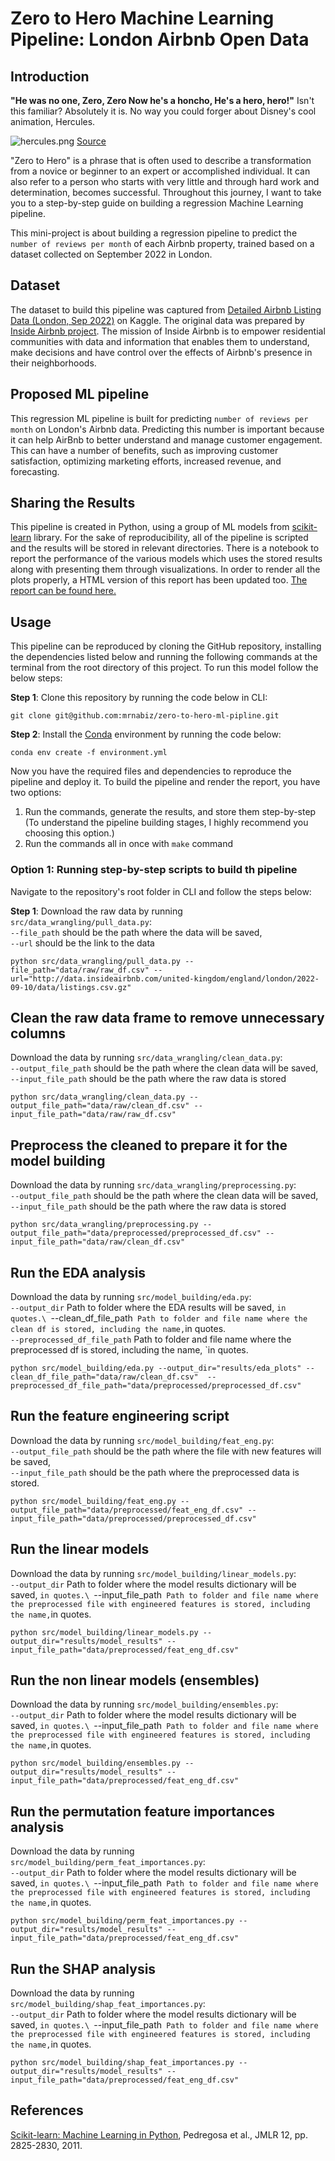 # Zero to Hero Machine Learning Pipeline: London Airbnb Open Data 
## Introduction
**"He was no one, Zero, Zero
Now he's a honcho, He's a hero, hero!"**
Isn't this familiar? Absolutely it is. No way you could forger about Disney's cool animation, Hercules.

![hercules.png](https://static.wikia.nocookie.net/disney/images/f/fa/Zero_to_Hero.png)
[Source](https://disney.fandom.com/wiki/Zero_to_Hero)

"Zero to Hero" is a phrase that is often used to describe a transformation from a novice or beginner to an expert or accomplished individual. It can also refer to a person who starts with very little and through hard work and determination, becomes successful. Throughout this journey, I want to take you to a step-by-step guide on building a regression Machine Learning pipeline.

This mini-project is about building a regression pipeline to predict the `number of reviews per month` of each Airbnb property, trained based on a dataset collected on September 2022 in London.

## Dataset
The dataset to build this pipeline was captured from [Detailed Airbnb Listing Data (London, Sep 2022)](https://www.kaggle.com/datasets/mrnabiz/detailed-airbnb-listing-data-london-sep-2022) on Kaggle. The original data was prepared by [Inside Airbnb project](http://insideairbnb.com/). The mission of Inside Airbnb is to empower residential communities with data and information that enables them to understand, make decisions and have control over the effects of Airbnb's presence in their neighborhoods.

## Proposed ML pipeline
This regression ML pipeline is built for predicting `number of reviews per month` on London's Airbnb data. Predicting this number is important because it can help AirBnb to better understand and manage customer engagement. This can have a number of benefits, such as improving customer satisfaction, optimizing marketing efforts, increased revenue, and forecasting.

## Sharing the Results
This pipeline is created in Python, using a group of ML models from [scikit-learn](https://scikit-learn.org/stable/index.html) library. For the sake of reproducibility, all of the pipeline is scripted and the results will be stored in relevant directories. There is a notebook to report the performance of the various models which uses the stored results along with presenting them through visualizations. In order to render all the plots properly, a HTML version of this report has been updated too. [The report can be found here.](https://ubc-mds.github.io/eurovision_contest_rank_analysis/doc/report.html)

## Usage
This pipeline can be reproduced by cloning the GitHub repository, installing the dependencies listed below and running the following commands at the terminal from the root directory of this project. To run this model follow the below steps:

**Step 1**: Clone this repository by running the code below in CLI:

    git clone git@github.com:mrnabiz/zero-to-hero-ml-pipline.git

**Step 2**: Install the [Conda](https://docs.conda.io/en/latest/) environment by running the code below:

    conda env create -f environment.yml

Now you have the required files and dependencies to reproduce the pipeline and deploy it. To build the pipeline and render the report, you have two options:
1. Run the commands, generate the results, and store them step-by-step (To understand the pipeline building stages, I highly recommend you choosing this option.)
2. Run the commands all in once with `make` command

### Option 1: Running step-by-step scripts to build th pipeline
Navigate to the repository's root folder in CLI and follow the steps below:

**Step 1**: Download the raw data by running `src/data_wrangling/pull_data.py`:\
`--file_path` should be the path where the data will be saved,\
`--url` should be the link to the data

    python src/data_wrangling/pull_data.py --file_path="data/raw/raw_df.csv" --url="http://data.insideairbnb.com/united-kingdom/england/london/2022-09-10/data/listings.csv.gz"
## Clean the raw data frame to remove unnecessary columns
Download the data by running `src/data_wrangling/clean_data.py`:\
    `--output_file_path` should be the path where the clean data will be saved,\
    `--input_file_path` should be the path where the raw data is stored

    python src/data_wrangling/clean_data.py --output_file_path="data/raw/clean_df.csv" --input_file_path="data/raw/raw_df.csv"

## Preprocess the cleaned to prepare it for the model building
Download the data by running `src/data_wrangling/preprocessing.py`:\
    `--output_file_path` should be the path where the clean data will be saved,\
    `--input_file_path` should be the path where the raw data is stored

    python src/data_wrangling/preprocessing.py --output_file_path="data/preprocessed/preprocessed_df.csv" --input_file_path="data/raw/clean_df.csv"

## Run the EDA analysis
Download the data by running `src/model_building/eda.py`:\
    `--output_dir`  Path to folder where the EDA results will be saved, `in quotes.\
    `--clean_df_file_path`  Path to folder and file name where the clean df is stored, including the name, `in quotes.\
    `--preprocessed_df_file_path`  Path to folder and file name where the preprocessed df is stored, including the name, `in quotes.

    python src/model_building/eda.py --output_dir="results/eda_plots" --clean_df_file_path="data/raw/clean_df.csv"  --preprocessed_df_file_path="data/preprocessed/preprocessed_df.csv"

## Run the feature engineering script
Download the data by running `src/model_building/feat_eng.py`:\
    `--output_file_path` should be the path where the file with new features will be saved,\
    `--input_file_path`  should be the path where the preprocessed data is stored.

    python src/model_building/feat_eng.py --output_file_path="data/preprocessed/feat_eng_df.csv" --input_file_path="data/preprocessed/preprocessed_df.csv"

## Run the linear models
Download the data by running `src/model_building/linear_models.py`:\
    `--output_dir`  Path to folder where the model results dictionary will be saved, `in quotes.\
    `--input_file_path`  Path to folder and file name where the preprocessed file with engineered features is stored, including the name, `in quotes.

    python src/model_building/linear_models.py --output_dir="results/model_results" --input_file_path="data/preprocessed/feat_eng_df.csv"

## Run the non linear models (ensembles)
Download the data by running `src/model_building/ensembles.py`:\
    `--output_dir`  Path to folder where the model results dictionary will be saved, `in quotes.\
    `--input_file_path`  Path to folder and file name where the preprocessed file with engineered features is stored, including the name, `in quotes.

    python src/model_building/ensembles.py --output_dir="results/model_results" --input_file_path="data/preprocessed/feat_eng_df.csv"

## Run the permutation feature importances analysis 
Download the data by running `src/model_building/perm_feat_importances.py`:\
    `--output_dir`  Path to folder where the model results dictionary will be saved, `in quotes.\
    `--input_file_path`  Path to folder and file name where the preprocessed file with engineered features is stored, including the name, `in quotes.

    python src/model_building/perm_feat_importances.py --output_dir="results/model_results" --input_file_path="data/preprocessed/feat_eng_df.csv"

## Run the SHAP analysis 
Download the data by running `src/model_building/shap_feat_importances.py`:\
    `--output_dir`  Path to folder where the model results dictionary will be saved, `in quotes.\
    `--input_file_path`  Path to folder and file name where the preprocessed file with engineered features is stored, including the name, `in quotes.

    python src/model_building/shap_feat_importances.py --output_dir="results/model_results" --input_file_path="data/preprocessed/feat_eng_df.csv"



## References
[Scikit-learn: Machine Learning in Python](https://jmlr.csail.mit.edu/papers/v12/pedregosa11a.html), Pedregosa et al., JMLR 12, pp. 2825-2830, 2011.